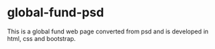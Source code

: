 # global-fund-psd
This is a global fund web page converted from psd and is developed in html, css and bootstrap.
